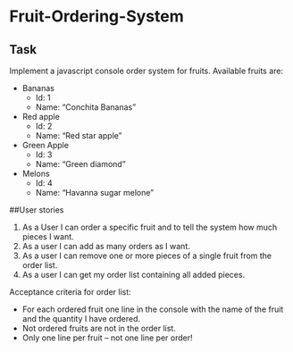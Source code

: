 # Fruit-Ordering-System

## Task
Implement a javascript console order system for fruits.
Available fruits are:
* Bananas
  * Id: 1
  * Name: “Conchita Bananas”
* Red apple
  * Id: 2
  * Name: “Red star apple”
* Green Apple
  * Id: 3
  * Name: “Green diamond”
* Melons
  * Id: 4
  * Name: “Havanna sugar melone”

##User stories
1) As a User I can order a specific fruit and to tell the system how much pieces I want.
1) As a user I can add as many orders as I want.
1) As a user I can remove one or more pieces of a single fruit from the order list.
1) As a user I can get my order list containing all added pieces.


Acceptance criteria for order list:
- For each ordered fruit one line in the console with the name of the fruit and the quantity I have ordered.
- Not ordered fruits are not in the order list.
- Only one line per fruit – not one line per order!